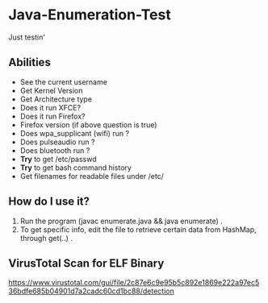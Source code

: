 # Java-Enumeration-Test
Just testin'

## Abilities
- See the current username
- Get Kernel Version
- Get Architecture type
- Does it run XFCE?
- Does it run Firefox?
- Firefox version (if above question is true)
- Does wpa_supplicant (wifi) run ?
- Does pulseaudio run ?
- Does bluetooth run ?
- **Try** to get /etc/passwd
- **Try** to get bash command history
- Get filenames for readable files under /etc/

## How do I use it?
1. Run the program (javac enumerate.java && java enumerate) .
2. To get specific info, edit the file to retrieve certain data from HashMap, through get(..) .

## VirusTotal Scan for ELF Binary
https://www.virustotal.com/gui/file/2c87e6c9e95b5c892e1869e222a97ec536bdfe685b04901d7a2cadc60cd1bc88/detection
